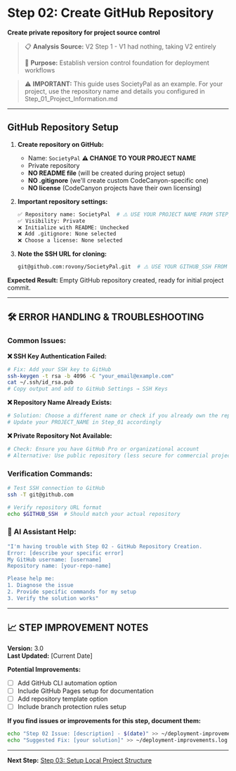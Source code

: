 # Step 02: Create GitHub Repository

**Create private repository for project source control**

> 📋 **Analysis Source:** V2 Step 1 - V1 had nothing, taking V2 entirely
>
> 🎯 **Purpose:** Establish version control foundation for deployment workflows

> ⚠️ **IMPORTANT:** This guide uses SocietyPal as an example. For your project, use the repository name and details you configured in Step_01_Project_Information.md

---

## **GitHub Repository Setup**

1. **Create repository on GitHub:**

   - Name: `SocietyPal` **⚠️ CHANGE TO YOUR PROJECT NAME**
   - Private repository
   - **NO README file** (will be created during project setup)
   - **NO .gitignore** (we'll create custom CodeCanyon-specific one)
   - **NO license** (CodeCanyon projects have their own licensing)

2. **Important repository settings:**

   ```bash
   ✅ Repository name: SocietyPal  # ⚠️ USE YOUR PROJECT NAME FROM STEP_01
   ✅ Visibility: Private
   ❌ Initialize with README: Unchecked
   ❌ Add .gitignore: None selected
   ❌ Choose a license: None selected
   ```

3. **Note the SSH URL for cloning:**
   ```bash
   git@github.com:rovony/SocietyPal.git  # ⚠️ USE YOUR GITHUB_SSH FROM STEP_01
   ```

**Expected Result:** Empty GitHub repository created, ready for initial project commit.

---

## **🛠️ ERROR HANDLING & TROUBLESHOOTING**

### **Common Issues:**

**❌ SSH Key Authentication Failed:**
```bash
# Fix: Add your SSH key to GitHub
ssh-keygen -t rsa -b 4096 -C "your_email@example.com"
cat ~/.ssh/id_rsa.pub
# Copy output and add to GitHub Settings → SSH Keys
```

**❌ Repository Name Already Exists:**
```bash
# Solution: Choose a different name or check if you already own the repository
# Update your PROJECT_NAME in Step_01 accordingly
```

**❌ Private Repository Not Available:**
```bash
# Check: Ensure you have GitHub Pro or organizational account
# Alternative: Use public repository (less secure for commercial projects)
```

### **Verification Commands:**
```bash
# Test SSH connection to GitHub
ssh -T git@github.com

# Verify repository URL format
echo $GITHUB_SSH  # Should match your actual repository
```

### **🤖 AI Assistant Help:**
```bash
"I'm having trouble with Step 02 - GitHub Repository Creation.
Error: [describe your specific error]
My GitHub username: [username]
Repository name: [your-repo-name]

Please help me:
1. Diagnose the issue
2. Provide specific commands for my setup
3. Verify the solution works"
```

---

## **📈 STEP IMPROVEMENT NOTES**

**Version:** 3.0  
**Last Updated:** [Current Date]

**Potential Improvements:**
- [ ] Add GitHub CLI automation option
- [ ] Include GitHub Pages setup for documentation
- [ ] Add repository template option
- [ ] Include branch protection rules setup

**If you find issues or improvements for this step, document them:**
```bash
echo "Step 02 Issue: [description] - $(date)" >> ~/deployment-improvements.log
echo "Suggested Fix: [your solution]" >> ~/deployment-improvements.log
```

---

**Next Step:** [Step 03: Setup Local Project Structure](Step_03_Setup_Local_Structure.md)
